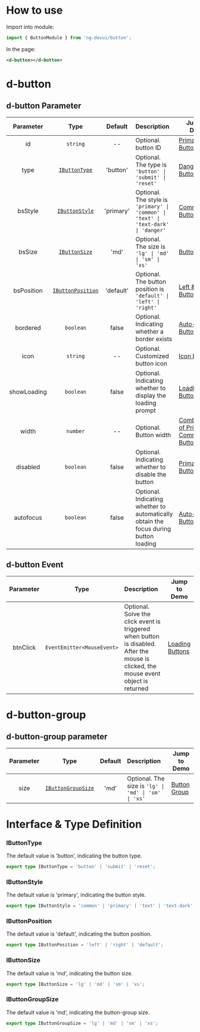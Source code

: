 # How to use

Import into module:

```ts
import { ButtonModule } from 'ng-devui/button';
```

In the page:

```xml
<d-button></d-button>
```
# d-button
## d-button Parameter

|   Parameter    |   Type |  Default |      Description          |  Jump to Demo |
| :---------: | :------------: | :-----: | :--------------------------------------------------------------------------- | --- |
|     id      |             `string`            |   --   | Optional. button ID | [Primary Buttons](demo#button-primary)|
|     type    |  [`IButtonType`](#ibuttontype)  |  'button' | Optional. The type is `'button' \| 'submit' \| 'reset'` |[Danger Buttons](demo#button-danger)   |
|   bsStyle   | [`IButtonStyle`](#ibuttonstyle) |  'primary' | Optional. The style is `'primary' \| 'common' \| 'text' \| 'text-dark' \| 'danger'` | [Common Buttons](demo#button-common) |
|   bsSize    |  [`IButtonSize`](#ibuttonsize)   |   'md'  | Optional. The size is `'lg' \| 'md' \| 'sm' \| 'xs'` | [Button Size](demo#button-size) |
|  bsPosition |[`IButtonPosition`](#ibuttonposition) |'default'| Optional. The button position is `'default' \| 'left' \| 'right'` | [Left & Right Buttons](demo#button-left-right) |
|  bordered   |   `boolean`  |   false   | Optional. Indicating whether a border exists |  [Auto-focus Buttons](demo#button-auto-focus)|
|    icon     |   `string`   |   --   | Optional. Customized button icon | [Icon Buttons](demo#button-icon) |
| showLoading |   `boolean`  |   false   | Optional. Indicating whether to display the loading prompt | [Loading Buttons](demo#button-loading) |
|    width    |   `number`   |     --    | Optional. Button width |[Combinations of Primary & Common Buttons](demo#button-primary-and-common) |
|  disabled   |   `boolean`  |   false   | Optional. Indicating whether to disable the button | [Primary Buttons](demo#button-primary) |
|  autofocus  |   `boolean`  |   false   | Optional. Indicating whether to automatically obtain the focus during button loading | [Auto-focus Buttons](demo#button-auto-focus) |

## d-button Event

| Parameter | Type | Description | Jump to Demo |
| :------: | :-----------------: | :-------------------------------------------------------------------------------------- | ---------------------------------------------- |
| btnClick | `EventEmitter<MouseEvent>` | Optional. Solve the click event is triggered when button is disabled. After the mouse is clicked, the mouse event object is returned | [Loading Buttons](demo#button-loading)|

# d-button-group

## d-button-group parameter

| Parameter | Type | Default | Description | Jump to Demo |
| :---------: | :------------: | :-----: | :--------------------------------------------------------------------------- | --- |
| size | [`IButtonGroupSize`](#ibuttongroupsize) | 'md' | Optional. The size is `'lg' \| 'md' \| 'sm' \| 'xs'` | [Button Group](demo#button-groups) |

# Interface & Type Definition
### IButtonType

The default value is 'button', indicating the button type.

```ts
export type IButtonType = 'button' | 'submit' | 'reset';
```

### IButtonStyle

The default value is 'primary', indicating the button style.

```ts
export type IButtonStyle = 'common' | 'primary' | 'text' | 'text-dark' | 'danger';
```

### IButtonPosition

The default value is 'default', indicating the button position.

```ts
export type IButtonPosition = 'left' | 'right' | 'default';
```

### IButtonSize
The default value is 'md', indicating the button size.

```ts
export type IButtonSize = 'lg' | 'md' | 'sm' | 'xs';
```

### IButtonGroupSize
The default value is 'md', indicating the button-group size.

```ts
export type IButtonGroupSize = 'lg' | 'md' | 'sm' | 'xs';
```
